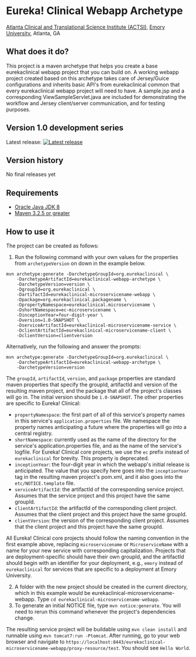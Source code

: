 # Eureka! Clinical Webapp Archetype
[Atlanta Clinical and Translational Science Institute (ACTSI)](http://www.actsi.org), [Emory University](http://www.emory.edu), Atlanta, GA

## What does it do?
This project is a maven archetype that helps you create a base eurekaclinical webapp project that you can build on.
A working webapp project created based on this archetype takes care of Jersey/Guice configurations and inherits basic API's from eurekaclinical common that every eurekaclinical webapp project will need to have. A sample.jsp and a corresponding ViewSampleServlet.java are included for demonstrating the workflow and Jersey client/server communication, and for testing purposes. 

## Version 1.0 development series
Latest release: [![Latest release](https://maven-badges.herokuapp.com/maven-central/org.eurekaclinical/eurekaclinical-webapp-archetype/badge.svg)](https://maven-badges.herokuapp.com/maven-central/org.eurekaclinical/eurekaclinical-webapp-archetype)

## Version history
No final releases yet

## Requirements
* [Oracle Java JDK 8](http://www.oracle.com/technetwork/java/javase/overview/index.html)
* [Maven 3.2.5 or greater](https://maven.apache.org)

## How to use it
The project can be created as follows:

1) Run the following command with your own values for the properties from `archetypeVersion` on down in the example below.
```
mvn archetype:generate -DarchetypeGroupId=org.eurekaclinical \
    -DarchetypeArtifactId=eurekaclinical-webapp-archetype \
    -DarchetypeVersion=version \
    -DgroupId=org.eurekaclinical \
    -DartifactId=eurekaclinical-microservicename-webapp \
    -Dpackage=org.eurekaclinical.packagename \
    -DpropertyNamespace=eurekaclinical.microservicename \
    -DshortNamespace=ec-microservicename \
    -DinceptionYear=four-digit-year \
    -Dversion=1.0-SNAPSHOT \
    -DserviceArtifactId=eurekaclinical-microservicename-service \
    -DclientArtifactId=eurekaclinical-microservicename-client \
    -DclientVersion=clientversion
```
Alternatively, run the following and answer the prompts:
```
mvn archetype:generate -DarchetypeGroupId=org.eurekaclinical \
    -DarchetypeArtifactId=eurekaclinical-webapp-archetype \
    -DarchetypeVersion=version
```
The `groupId`, `artifactId`, `version`, and `package` properties are standard maven properties that specify the groupId,
artifactId and version of the resulting maven project, and the package that all of the project's classes will go in.
The initial version should be `1.0-SNAPSHOT`. The other properties are specific to Eureka! Clinical:
* `propertyNamespace`: the first part of all of this service's property names in this service's `application.properties`
file. We namespace the property names anticipating a future where the properties will go into a central registry.
* `shortNamespace`: currently used as the name of the directory for the service's application.properties file, and
as the name of the service's logfile. For Eureka! Clinical core projects, we use the `ec` prefix instead of
`eurekaclinical` for brevity. This property is deprecated.
* `inceptionYear`: the four-digit year in which the webapp's initial release is anticipated. The value that you
specify here goes into the `inceptionYear` tag in the resulting maven project's pom.xml, and it also goes into the
`etc/NOTICE.template` file.
* `serviceArtifactId`: the artifactId of the corresponding service project. Assumes that the service project and this 
project have the same groupId.
* `clientArtifactId`: the artifactId of the corresponding client project. Assumes that the client project and this 
project have the same groupId.
* `clientVersion`: the version of the corresponding client project. Assumes that the client project and this 
project have the same groupId.

All Eureka! Clinical core projects should follow the naming convention in the first example above, 
replacing `microservicename` or `MicroserviceName` with a name for your new service with corresponding capitalization.
Projects that are deployment-specific should have their own groupId, and the artifactId should begin with an identifier
for your deployment, e.g., `emory` instead of `eurekaclinical` for services that are specific to a deployment at
Emory University. 

2) A folder with the new project should be created in the current directory, which in this example would be 
eurekaclinical-microservicename-webapp. Type `cd eurekaclinical-microservicename-webapp`.
3) To generate an initial NOTICE file, type `mvn notice:generate`. You will need to rerun this command whenever 
the project's dependencies change.

The resulting service project will be buildable using `mvn clean install` and runnable using `mvn tomcat7:run -Ptomcat`. 
After running, go to your web browser and navigate to `https://localhost:8443/eurekaclinical-microservicename-webapp/proxy-resource/test`. 
You should see `Hello World`.
